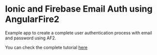 # Ionic and Firebase Email Auth using AngularFire2

Example app to create a complete user authentication process with email and password using AF2.

You can check the complete tutorial [here](https://javebratt.com/angularfire2-email-auth/)